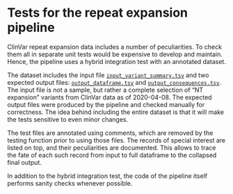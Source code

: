 # Tests for the repeat expansion pipeline

ClinVar repeat expansion data includes a number of peculiarities. To check them all in separate unit tests would be
expensive to develop and maintain. Hence, the pipeline uses a hybrid integration test with an annotated dataset.

The dataset includes the input file [`input_variant_summary.tsv`](input_variant_summary.tsv) and two expected output
files: [`output_dataframe.tsv`](output_dataframe.tsv) and [`output_consequences.tsv`](output_consequences.tsv). The
input file is not a sample, but rather a complete selection of “NT expansion” variants from ClinVar data as of
2020-04-08. The expected output files were produced by the pipeline and checked manually for correctness. The idea
behind including the entire dataset is that it will make the tests sensitive to even minor changes.

The test files are annotated using comments, which are removed by the testing function prior to using those files. The records of special interest are listed on top, and their peculiarities are documented. This allows to trace the fate
of each such record from input to full dataframe to the collapsed final output.

In addition to the hybrid integration test, the code of the pipeline itself performs sanity checks whenever possible.